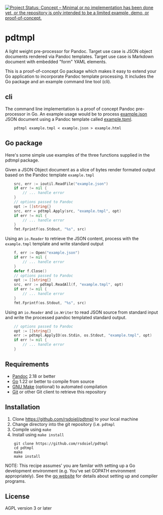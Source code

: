 
[![Project Status: Concept – Minimal or no implementation has been done yet, or the repository is only intended to be a limited example, demo, or proof-of-concept.](https://www.repostatus.org/badges/latest/concept.svg)](https://www.repostatus.org/#concept)

pdtmpl
======

A light weight pre-processor for Pandoc. Target use case is JSON object
documents rendered via Pandoc templates. Target use case is Markdown
document with embedded "form" YAML elements.

This is a proof-of-concept Go package which makes it easy to extend
your Go application to incorporate Pandoc template processing. It includes
the Go package and an example command line tool (cli).

cli
---

The command line implementation is a proof of concept Pandoc
pre-processor in Go. An example usage would be to process
[example.json](example.json) JSON document using a Pandoc template
called [example.tpml](example.tmpl).

```shell
    pdtmpl example.tmpl < example.json > example.html
```

Go package
----------

Here's some simple use examples of the three functions supplied
in the pdtmpl package.

Given a JSON Object document  as a slice of bytes render formated
output based on the Pandoc template `example.tmpl`

```go
    src, err := ioutil.ReadFile("example.json")
    if err != nil {
        // ... handle error
    }
    // options passed to Pandoc
    opt := []string{}
    src, err = pdtmpl.Apply(src, "example.tmpl", opt)
    if err != nil {
        // ... handle error
    }
    fmt.Fprintf(os.Stdout, "%s", src)
```

Using an `io.Reader` to retrieve the JSON content, process with the
`example.tmpl` template and write standard output

```go
    f, err := Open("example.json")
    if err != nil {
        // ... handle error
    }
    defer f.Close()
    // options passed to Pandoc
    opt := []string{}
    src, err := pdtmpl.ReadAll(f, "example.tmpl", opt)
    if err != nil {
        // ... handle error
    }
    fmt.Fprintf(os.Stdout, "%s", src)
```

Using an `io.Reader` and `io.Writer` to read JSON source from standard
input and write the processed pandoc templated standard output.

```go
    // options passed to Pandoc
    opt := []string{}
    err := pdtmpl.ApplyIO(os.Stdin, os.Stdout, "example.tmpl", opt)
    if err != nil {
        // ... handle error
    }
```

Requirements
------------

- [Pandoc](https://pandoc.org) 2.18 or better
- [Go](https://golang.org) 1.22 or better to compile from source
- [GNU Make](https://www.gnu.org/software/make/) (optional) to automated compilation
- [Git](https://git-scm.com/) or other Git client to retrieve this repository

Installation
------------

1. Clone https://github.com/rsdoiel/pdtmpl to your local machine
2. Change directory into the git repository (i.e. `pdtmpl`
3. Compile using `make`
4. Install using `make install`

```shell
    git clone https://github.com/rsdoiel/pdtmpl
    cd pdtmpl
    make
    make install
```

NOTE: This recipe assumes' you are familar with setting up a
Go development environment (e.g. You've set GOPATH environment
appropriately). See the [go website](https://golang.org) for
details about setting up and compiler programs.

License
-------

AGPL version 3 or later

